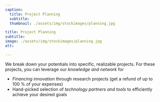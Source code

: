 ```yaml
---
caption:
  title: Project Planning
  subtitle: 
  thumbnail: ./assets/img/stockimages/planning.jpg

title: Project Planning
subtitle: 
image: ./assets/img/stockimages/planning.jpg
alt: 

---
```


We break down your potentials into specific, realizable projects.
For these projects, you can leverage <em>our knowledge and network</em> for

- <em>Financing innovation</em> through research projects (get a refund of up to 100 % of your expenses)
- Hand-picked selection of <em>technology partners and tools</em> to efficiently achieve your desired goals
